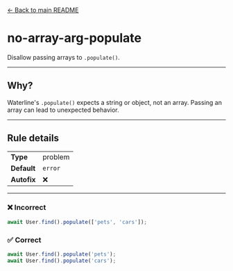 [← Back to main README](../READme.md)

# no-array-arg-populate

Disallow passing arrays to `.populate()`.

---

## Why?

Waterline's `.populate()` expects a string or object, not an array. Passing an array can lead to unexpected behavior.

---

## Rule details

|             |         |
| ----------- | ------- |
| **Type**    | problem |
| **Default** | `error` |
| **Autofix** | ❌      |

---

### ❌ Incorrect

```js
await User.find().populate(['pets', 'cars']);
```

### ✅ Correct

```js
await User.find().populate('pets');
await User.find().populate('cars');
```
